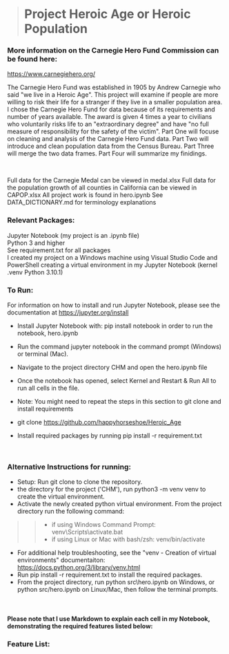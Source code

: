> # **Project Heroic Age or Heroic Population**

### More information on the Carnegie Hero Fund Commission can be found here:
https://www.carnegiehero.org/

The Carnegie Hero Fund was established in 1905 by Andrew Carnegie who said "we live in a Heroic Age". This project will examine if people are more willing to risk their life for a stranger if they live in a smaller population area. I chose the Carnegie Hero Fund for data because of its requirements and number of years available. The award is given 4 times a year to civilians who voluntarily risks life to an "extraordinary degree" and have "no full measure of responsibility for the safety of the victim". Part One will focuse on cleaning and analysis of the Carnegie Hero Fund data. Part Two will introduce and clean population data from the Census Bureau. Part Three will merge the two data frames. Part Four will summarize my finidings.

>> 
<br> 

Full data for the Carnegie Medal can be viewed in medal.xlsx
Full data for the population growth of all counties in California can be viewed in CAPOP.xlsx
All project work is found in hero.ipynb
See DATA_DICTIONARY.md for terminology explanations

### Relevant Packages:
Jupyter Notebook (my project is an .ipynb file) <br>
Python 3 and higher <br>
See requirement.txt for all packages<br>
I created my project on a Windows machine using Visual Studio Code and PowerShell creating a virtual environment in my Jupyter Notebook (kernel .venv Python 3.10.1)

### To Run:
For information on how to install and run Jupyter Notebook, please see the documentation at https://jupyter.org/install

- Install Jupyter Notebook with: pip install notebook in order to run the notebook, hero.ipynb
- Run the command jupyter notebook in the command prompt (Windows) or terminal (Mac).
- Navigate to the project directory CHM and open the hero.ipynb file

- Once the notebook has opened, select Kernel and Restart & Run All to run all cells in the file.

- Note: You might need to repeat the steps in this section to git clone and install requirements

- git clone https://github.com/happyhorseshoe/Heroic_Age

- Install required packages by running pip install -r requirement.txt
<br>

### Alternative Instructions for running:

- Setup: Run git clone <your repo url.git> to clone the repository.
-  the directory for the project ('CHM'), run python3 -m venv venv to create the virtual environment.
- Activate the newly created python virtual environment. From the project directory run the following command:
>> - if using Windows Command Prompt: venv\Scripts\activate.bat
>> - if using Linux or Mac with bash/zsh: venv/bin/activate
- For additional help troubleshooting, see the "venv - Creation of virtual environments" documentaiton: https://docs.python.org/3/library/venv.html
- Run pip install -r requirement.txt to install the required packages.
- From the project directory, run python src\hero.ipynb on Windows, or python src/hero.ipynb on Linux/Mac, then follow the terminal prompts.

<br>

#### Please note that I use Markdown to explain each cell in my Notebook, demonstrating the required features listed below:


### Feature List:


